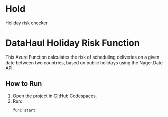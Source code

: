 # Hold
Holiday risk checker
# DataHaul Holiday Risk Function

This Azure Function calculates the risk of scheduling deliveries on a given date between two countries, based on public holidays using the Nager.Date API.

## How to Run

1. Open the project in GitHub Codespaces.
2. Run:
   ```bash
   func start
